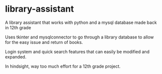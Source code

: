 # library-assistant
A library assistant that works with python and a mysql database made back in 12th grade

Uses tkinter and mysqlconnector to go through a library database to allow for the easy issue and return of books.

Login system and quick search features that can easily be modified and expanded.

In hindsight, way too much effort for a 12th grade project.
